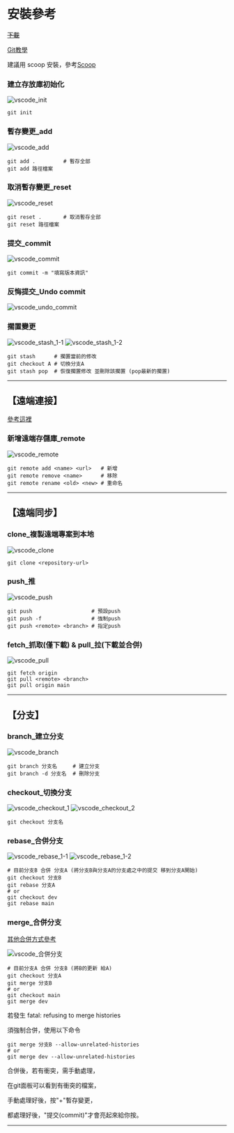 # 安裝參考

~~[下載](https://git-scm.com/download/win)~~

[Git教學](https://www.runoob.com/git/git-basic-operations.html)

建議用 scoop 安裝，參考[Scoop](../scoop(win包管理)/新機初始安裝.md)


### 建立存放庫初始化
![vscode_init](img/vscode_init.jpg)
```shell
git init
```

### 暫存變更_add
![vscode_add](img/vscode_add.jpg)
```shell
git add .         # 暫存全部
git add 路徑檔案
```

### 取消暫存變更_reset
![vscode_reset](img/vscode_reset.jpg)
```shell
git reset .       # 取消暫存全部
git reset 路徑檔案
```

### 提交_commit
![vscode_commit](img/vscode_commit.jpg)
```shell
git commit -m "填寫版本資訊"
```

### 反悔提交_Undo commit
![vscode_undo_commit](img/vscode_undo_commit.jpg)


### 擱置變更
![vscode_stash_1-1](img/vscode_stash_1-1.jpg)
![vscode_stash_1-2](img/vscode_stash_1-2.jpg)
```shell
git stash      # 擱置當前的修改
git checkout A # 切換分支A
git stash pop  # 恢復擱置修改 並刪除該擱置 (pop最新的擱置)
```

__________________________________________________

## 【遠端連接】
[參考這裡](https://www.runoob.com/git/git-remote.html)

### 新增遠端存儲庫_remote
![vscode_remote](img/vscode_remote.jpg "vscode_remote")
```shell
git remote add <name> <url>   # 新增
git remote remove <name>      # 移除
git remote rename <old> <new> # 重命名
```

__________________________________________________

## 【遠端同步】

### clone_複製遠端專案到本地
![vscode_clone](img/vscode_clone.jpg "vscode_clone")
```shell
git clone <repository-url>
```

### push_推
![vscode_push](img/vscode_push.jpg "vscode_push")
```shell
git push                   # 預設push
git push -f                # 強制push
git push <remote> <branch> # 指定push
```

### fetch_抓取(僅下載) & pull_拉(下載並合併)
![vscode_pull](img/vscode_pull.jpg "vscode_pull")
```shell
git fetch origin
git pull <remote> <branch>
git pull origin main
```

__________________________________________________

## 【分支】

### branch_建立分支
![vscode_branch](img/vscode_branch.jpg)
```shell
git branch 分支名     # 建立分支
git branch -d 分支名  # 刪除分支
```

### checkout_切換分支
![vscode_checkout_1](img/vscode_checkout_1.jpg)
![vscode_checkout_2](img/vscode_checkout_2.jpg)
```shell
git checkout 分支名
```

### rebase_合併分支
![vscode_rebase_1-1](img/vscode_rebase_1-1.jpg)
![vscode_rebase_1-2](img/vscode_rebase_1-2.jpg)
```shell
# 目前分支B 合併 分支A (將分支B與分支A的分支處之中的提交 移到分支A開始)
git checkout 分支B
git rebase 分支A
# or
git checkout dev
git rebase main
```

### merge_合併分支
[其他合併方式參考](https://stackoverflow.com/questions/9069061/what-effect-does-the-no-ff-flag-have-for-git-merge)

![vscode_合併分支](img/vscode_merge.jpg "vscode_合併分支")

```shell
# 目前分支A 合併 分支B (將B的更新 給A)
git checkout 分支A
git merge 分支B
# or
git checkout main
git merge dev
```

若發生 fatal: refusing to merge histories

須強制合併，使用以下命令

```shell
git merge 分支B --allow-unrelated-histories
# or
git merge dev --allow-unrelated-histories
```

合併後，若有衝突，需手動處理，

在git面板可以看到有衝突的檔案，

手動處理好後，按"+"暫存變更，

都處理好後，"提交(commit)"才會亮起來給你按。

__________________________________________________

